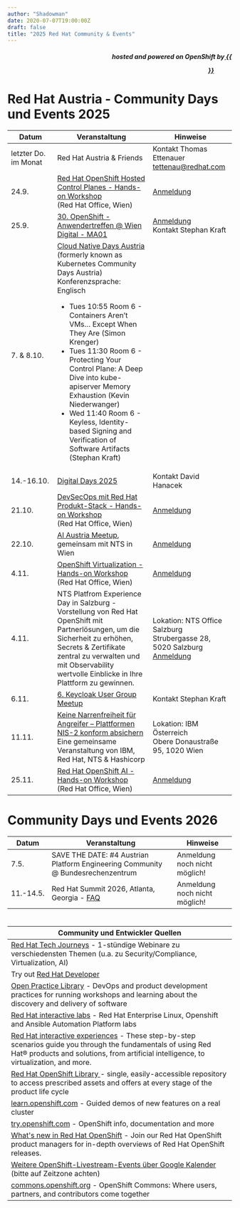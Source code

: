 ```yaml
---
author: "Shadowman"
date: 2020-07-07T19:00:00Z
draft: false
title: "2025 Red Hat Community & Events"
---
```

 
<div style="text-align:right;">
<h5> hosted and powered on OpenShift by<a href="https://marketplace.cancom.at/en-US/home"> {{<figure src="CANCOM_Logo_Rot_sRGB.svg" width="100">}}</a> </h5>
</div>

# Red Hat Austria - Community Days und Events 2025
  
|<nobr>Datum</nobr>| Veranstaltung | Hinweise | 
| ------------ | ------------- |--------| 
| letzter Do. im Monat | Red Hat Austria & Friends | Kontakt Thomas Ettenauer tettenau@redhat.com | 
| 24.9. | [Red Hat OpenShift Hosted Control Planes - Hands-on Workshop](https://people.redhat.com/skraft/2025/20250924_RedHatHostedControlPlanes-HandsOnWorkshop.pdf) <br>(Red Hat Office, Wien)| [Anmeldung](https://forms.gle/a5JMTSHkBZtqTZ876)|
| 25.9. | [30. OpenShift - Anwendertreffen @ Wien Digital - MA01](https://www.openshift-anwender.de/2025/06/02/jetzt-anmelden-zum-30-openshift-anwendertreffen-am-25-september-2025-in-wien/) | [Anmeldung](https://events.redhat.com/profile/form/index.cfm?PKformID=0x1454090abcd) <br>Kontakt Stephan Kraft |
| 7. & 8.10. | [Cloud Native Days Austria](https://cloudnativedays.at/) (formerly known as Kubernetes Community Days Austria) <br> Konferenzsprache: Englisch <ul><li>Tues 10:55 Room 6 - Containers Aren’t VMs… Except When They Are (Simon Krenger)</li><li>Tues 11:30 Room 6 - Protecting Your Control Plane: A Deep Dive into kube-apiserver Memory Exhaustion (Kevin Niederwanger)</li><li>Wed 11:40 Room 6 - Keyless, Identity-based Signing and Verification of Software Artifacts (Stephan Kraft)</li></ul> |  |
| 14.-16.10. | [Digital Days 2025](https://www.digitalcity.wien/digital-days-2025_pre-1/) | Kontakt David Hanacek |
| 21.10. | [DevSecOps mit Red Hat Produkt-Stack - Hands-on Workshop](https://people.redhat.com/skraft/2025/20251021_DevSecOps_HandsOnWorkshop.pdf) <br>(Red Hat Office, Wien)| [Anmeldung](https://forms.gle/a5JMTSHkBZtqTZ876)|
| 22.10. | [AI Austria Meetup](https://www.meetup.com/ai-austria/), gemeinsam mit NTS in Wien | [Anmeldung](https://www.meetup.com/ai-austria/events/310885963/?slug=ai-austria&isFirstPublish=true) | 
| 4.11. | [OpenShift Virtualization - Hands-on Workshop](https://people.redhat.com/skraft/2025/20251104_OpenShiftVirtualization_HandsOnWorkshop.pdf) <br>(Red Hat Office, Wien)| [Anmeldung](https://forms.gle/a5JMTSHkBZtqTZ876)|
| 4.11. | NTS Platfrom Experience Day in Salzburg - Vorstellung von Red Hat OpenShift mit Partnerlösungen, um die Sicherheit zu erhöhen, Secrets & Zertifikate zentral zu verwalten und mit Observability wertvolle Einblicke in Ihre Plattform zu gewinnen. | Lokation: NTS Office Salzburg  <br> Strubergasse 28, 5020 Salzburg <br> [Anmeldung](https://www.nts.eu/event/platform-experience-day-salzburg/) |
| 6.11. | [6. Keycloak User Group Meetup](https://www.meetup.com/de-DE/keycloak-user-group-austria/events/305127951/) | Kontakt Stephan Kraft |
| 11.11. | [Keine Narrenfreiheit für Angreifer – Plattformen NIS-2 konform absichern](https://www.eventbrite.at/e/keine-narrenfreiheit-fur-angreifer-plattformen-nis-2-fit-gestalten-tickets-1647572255969?aff=oddtdtcreator) <br> Eine gemeinsame Veranstaltung von IBM, Red Hat, NTS & Hashicorp| Lokation: IBM Österreich <br> Obere Donaustraße 95, 1020 Wien |
| 25.11. | [Red Hat OpenShift AI - Hands-on Workshop](https://people.redhat.com/skraft/2025/20251125_OpenShiftAI_HandsOnWorkshop.pdf) <br>(Red Hat Office, Wien)| [Anmeldung](https://forms.gle/a5JMTSHkBZtqTZ876)|

# Community Days und Events 2026
|<nobr>Datum</nobr>| Veranstaltung | Hinweise | 
| ------------ | ------------- |--------| 
| 7.5. | SAVE THE DATE: #4 Austrian Platform Engineering Community @ Bundesrechenzentrum| Anmeldung noch nicht möglich! |
| 11.-14.5. | Red Hat Summit 2026, Atlanta, Georgia - [FAQ](https://www.redhat.com/en/summit/about/faq) | Anmeldung noch nicht möglich! |

#
 
| Community und Entwickler Quellen | 
| -------------------------------------------| 
| [Red Hat Tech Journeys](https://events.redhat.com/profile/form/index.cfm?PKformID=0x13717060001) - 1-stündige Webinare zu verschiedensten Themen (u.a. zu Security/Compliance, Virtualization, AI)|
| Try out [Red Hat Developer](https://developers.redhat.com/) |
| [Open Practice Library](https://openpracticelibrary.com/)  - DevOps and product development practices for running workshops and learning about the discovery and delivery of software |
| [Red Hat interactive labs](https://www.redhat.com/en/interactive-labs) - Red Hat Enterprise Linux, Openshift and Ansible Automation Platform labs |
| [Red Hat interactive experiences](https://www.redhat.com/en/interactive-experiences) - These step-by-step scenarios guide you through the fundamentals of using Red Hat® products and solutions, from artificial intelligence, to virtualization, and more. |
| [Red Hat OpenShift Library ](https://access.redhat.com/articles/7052429) - single, easily-accessible repository to access prescribed assets and offers at every stage of the product life cycle |
| [learn.openshift.com](https://learn.openshift.com) - Guided demos of new features on a real cluster |
| [try.openshift.com](https://try.openshift.com) - OpenShift info, documentation and more |
| [What's new in Red Hat OpenShift](https://www.redhat.com/en/whats-new-red-hat-openshift) - Join our Red Hat OpenShift product managers for in-depth overviews of Red Hat OpenShift releases. |
| [Weitere OpenShift-Livestream-Events über Google Kalender](https://calendar.google.com/calendar/u/0/embed?src=redhatstreaming@gmail.com) (bitte auf Zeitzone achten) |
| [commons.openshift.org](https://commons.openshift.org) - OpenShift Commons: Where users, partners, and contributors come together |

